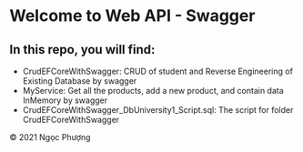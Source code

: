 # Welcome to Web API - Swagger

## In this repo, you will find:
* CrudEFCoreWithSwagger: CRUD of student and Reverse Engineering of Existing Database by swagger
* MyService: Get all the products, add a new product, and contain data InMemory by swagger
* CrudEFCoreWithSwagger_DbUniversity1_Script.sql: The script for folder CrudEFCoreWithSwagger

© 2021 Ngọc Phượng